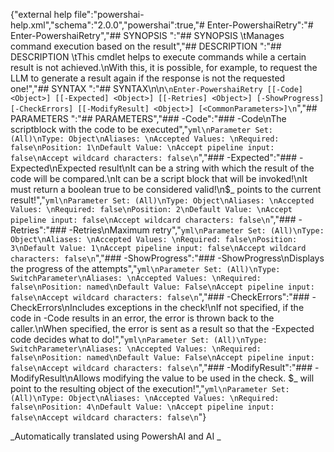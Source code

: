 ﻿{"external help file":"powershai-help.xml","schema":"2.0.0","powershai":true,"# Enter-PowershaiRetry":"# Enter-PowershaiRetry","## SYNOPSIS <!--!= @#Synop !-->":"## SYNOPSIS \tManages command execution based on the result","## DESCRIPTION <!--!= @#Desc !-->":"## DESCRIPTION \tThis cmdlet helps to execute commands while a certain result is not achieved.\nWith this, it is possible, for example, to request the LLM to generate a result again if the response is not the requested one!","## SYNTAX <!--!= @#Syntax !-->":"## SYNTAX\n\n```\nEnter-PowershaiRetry [[-Code] <Object>] [[-Expected] <Object>] [[-Retries] <Object>] [-ShowProgress] [-CheckErrors] [[-ModifyResult] <Object>] [<CommonParameters>]\n```","## PARAMETERS <!--!= @#Params !-->":"## PARAMETERS","### -Code":"### -Code\nThe scriptblock with the code to be executed","```yml\nParameter Set: (All)\nType: Object\nAliases: \nAccepted Values: \nRequired: false\nPosition: 1\nDefault Value: \nAccept pipeline input: false\nAccept wildcard characters: false\n```","### -Expected":"### -Expected\nExpected result\nIt can be a string with which the result of the code will be compared.\nIt can be a script block that will be invoked!\nIt must return a boolean true to be considered valid!\n$_ points to the current result!","```yml\nParameter Set: (All)\nType: Object\nAliases: \nAccepted Values: \nRequired: false\nPosition: 2\nDefault Value: \nAccept pipeline input: false\nAccept wildcard characters: false\n```","### -Retries":"### -Retries\nMaximum retry","```yml\nParameter Set: (All)\nType: Object\nAliases: \nAccepted Values: \nRequired: false\nPosition: 3\nDefault Value: 1\nAccept pipeline input: false\nAccept wildcard characters: false\n```","### -ShowProgress":"### -ShowProgress\nDisplays the progress of the attempts","```yml\nParameter Set: (All)\nType: SwitchParameter\nAliases: \nAccepted Values: \nRequired: false\nPosition: named\nDefault Value: False\nAccept pipeline input: false\nAccept wildcard characters: false\n```","### -CheckErrors":"### -CheckErrors\nIncludes exceptions in the check!\nIf not specified, if the code in -Code results in an error, the error is thrown back to the caller.\nWhen specified, the error is sent as a result so that the -Expected code decides what to do!","```yml\nParameter Set: (All)\nType: SwitchParameter\nAliases: \nAccepted Values: \nRequired: false\nPosition: named\nDefault Value: False\nAccept pipeline input: false\nAccept wildcard characters: false\n```","### -ModifyResult":"### -ModifyResult\nAllows modifying the value to be used in the check. $_ will point to the resulting object of the execution!","```yml\nParameter Set: (All)\nType: Object\nAliases: \nAccepted Values: \nRequired: false\nPosition: 4\nDefault Value: \nAccept pipeline input: false\nAccept wildcard characters: false\n```"}


<!--PowershaiAiDocBlockStart-->
_Automatically translated using PowershAI and AI
_
<!--PowershaiAiDocBlockEnd-->
